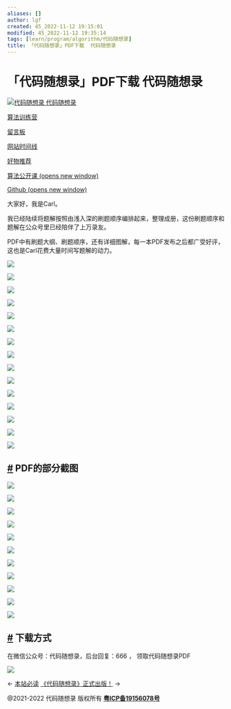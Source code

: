 ```yaml
---
aliases: []
author: lgf
created: 45_2022-11-12 19:15:01
modified: 45_2022-11-12 19:35:14
tags: [learn/program/algorithm/代码随想录]
title: 「代码随想录」PDF下载  代码随想录
---
```

# 「代码随想录」PDF下载 代码随想录
 [![代码随想录](https://img-blog.csdnimg.cn/20210614201246512.png) 代码随想录](https://programmercarl.com/)

[算法训练营](https://programmercarl.com/other/xunlianying.html)

[留言板](https://programmercarl.com/other/liuyanban.html)

[网站时间线](https://programmercarl.com/other/update.html)

[好物推荐](https://programmercarl.com/other/tuijian.html)

[算法公开课 (opens new window)](https://www.bilibili.com/video/BV1fA4y1o715)

[Github (opens new window)](https://github.com/youngyangyang04/leetcode-master)

大家好，我是Carl。

我已经陆续将题解按照由浅入深的刷题顺序编排起来，整理成册，这份刷题顺序和题解在公众号里已经陪伴了上万录友。

PDF中有刷题大纲、刷题顺序，还有详细图解，每一本PDF发布之后都广受好评，这也是Carl花费大量时间写题解的动力。

![](https://code-thinking-1253855093.file.myqcloud.com/pics/20210918214517.png)

![](https://code-thinking-1253855093.file.myqcloud.com/pics/20210919000313.png)

![](https://code-thinking-1253855093.file.myqcloud.com/pics/20210919173106.png)

![](https://code-thinking-1253855093.file.myqcloud.com/pics/20210923131122.png)

![](https://code-thinking-1253855093.file.myqcloud.com/pics/20211004233910.png)

![](https://code-thinking-1253855093.file.myqcloud.com/pics/20211006235454.png)

![](https://code-thinking-1253855093.file.myqcloud.com/pics/20211009190946.png)

![](https://code-thinking-1253855093.file.myqcloud.com/pics/20211010104530.png)

![](https://code-thinking-1253855093.file.myqcloud.com/pics/20211011133342.png)

![](https://code-thinking-1253855093.file.myqcloud.com/pics/20211012002920.png)

![](https://code-thinking-1253855093.file.myqcloud.com/pics/20211012112059.png)

![](https://code-thinking-1253855093.file.myqcloud.com/pics/20211014153646.png)

![](https://code-thinking-1253855093.file.myqcloud.com/pics/20211112174247.png)

![](https://code-thinking-1253855093.file.myqcloud.com/pics/20211118133332.png)

![](https://code-thinking-1253855093.file.myqcloud.com/pics/20211207174418.png)

## [#](https://programmercarl.com/#pdf%E7%9A%84%E9%83%A8%E5%88%86%E6%88%AA%E5%9B%BE) PDF的部分截图

![](https://code-thinking-1253855093.file.myqcloud.com/pics/20211208163347.png)

![](https://code-thinking-1253855093.file.myqcloud.com/pics/20211208163424.png)

![](https://img-blog.csdnimg.cn/20210321110406507.png)

![](https://img-blog.csdnimg.cn/20210321110428743.jpg)

![](https://code-thinking-1253855093.file.myqcloud.com/pics/20211208163517.png)

![](https://code-thinking-1253855093.file.myqcloud.com/pics/20211208163543.png)

![](https://code-thinking-1253855093.file.myqcloud.com/pics/20211208163609.png)

![](https://code-thinking-1253855093.file.myqcloud.com/pics/20211208163228.png)

![](https://code-thinking-1253855093.file.myqcloud.com/pics/20211208163254.png)

![](https://code-thinking-1253855093.file.myqcloud.com/pics/20211208163311.png)

![](https://code-thinking-1253855093.file.myqcloud.com/pics/20211208163329.png)

## [#](https://programmercarl.com/#%E4%B8%8B%E8%BD%BD%E6%96%B9%E5%BC%8F) 下载方式

在微信公众号：代码随想录，后台回复：666 ， 领取代码随想录PDF

![](https://code-thinking.cdn.bcebos.com/pics/01%E4%BA%8C%E7%BB%B4%E7%A0%81%E4%B8%80.jpg)

← [本站必读](https://programmercarl.com/) [《代码随想录》正式出版！](https://programmercarl.com/other/publish.html) →

@2021-2022 代码随想录 版权所有 **[粤ICP备19156078号](https://beian.miit.gov.cn/)**